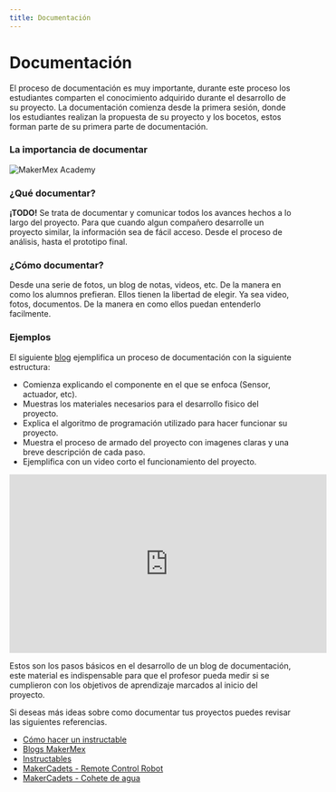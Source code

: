 ```yaml
---
title: Documentación
---
```

# Documentación 
El proceso de documentación es muy importante, durante este proceso los estudiantes comparten el conocimiento adquirido durante el desarrollo de su proyecto.
La documentación comienza desde la primera sesión, donde los estudiantes realizan la propuesta de su proyecto y los bocetos, estos forman parte de su primera parte de documentación.

### La importancia de documentar

![MakerMex Academy]({{site.baseurl}}/img/documentación.png)

### ¿Qué documentar?
**¡TODO!** Se trata de documentar y comunicar todos los avances hechos a lo largo del proyecto.
Para que cuando algun compañero desarrolle un proyecto similar, la información sea de fácil acceso.
Desde el proceso de análisis, hasta el prototipo final. 

### ¿Cómo documentar?
Desde una serie de fotos, un blog de notas, videos, etc. De la manera en como los alumnos prefieran. Ellos tienen la libertad de
elegir. Ya sea video, fotos, documentos. De la manera en como ellos puedan
entenderlo facilmente.

### Ejemplos
El siguiente [blog](http://makermex.com/blog/makercademy-4/post/como-usar-las-entradas-capacitivas-de-mi-circuit-playground-543)  ejemplifica un proceso de documentación con la siguiente estructura:
+ Comienza explicando el componente en el que se enfoca (Sensor, actuador, etc).
+ Muestras los materiales necesarios para el desarrollo fisico del proyecto.
+ Explica el algoritmo de programación utilizado para hacer funcionar su proyecto.
+ Muestra el proceso de armado del proyecto con imagenes claras y una breve descripción de cada paso.
+ Ejemplifica con un video corto el funcionamiento del proyecto.

<iframe width="560" height="315" src="https://www.youtube.com/embed/QQuFplHcqkw" frameborder="0" allow="accelerometer; autoplay; encrypted-media; gyroscope; picture-in-picture" allowfullscreen></iframe>

Estos son los pasos básicos en el desarrollo de un blog de documentación, este material es indispensable para que el profesor pueda medir si se cumplieron con los objetivos de aprendizaje marcados al inicio del proyecto. 

Si deseas más ideas sobre como documentar tus proyectos puedes revisar las siguientes referencias.

* [Cómo hacer un instructable](https://www.instructables.com/id/C%C3%B3mo-hacer-un-instructable/)
* [Blogs MakerMex](http://makermex.com/blog)
* [Instructables](https://www.instructables.com/circuits/)
* [MakerCadets - Remote Control Robot](https://www.youtube.com/watch?v=Ee2BMm8B5Jo)
* [MakerCadets - Cohete de agua](https://www.youtube.com/watch?v=zwTUg1D0f7Y)
